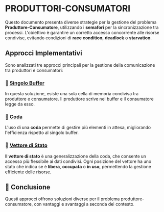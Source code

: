# PRODUTTORI-CONSUMATORI

Questo documento presenta diverse strategie per la gestione del problema **Produttore-Consumatore**, utilizzando i **semafori** per la sincronizzazione tra processi. 
L'obiettivo è garantire un corretto accesso concorrente alle risorse condivise, evitando condizioni di **race condition**, **deadlock** o **starvation**.

## Approcci Implementativi

Sono analizzati tre approcci principali per la gestione della comunicazione tra produttori e consumatori:

### 📌 [Singolo Buffer](https://github.com/MisterCioffi/Sistemi_Operativi/tree/main/Semafori/Prod_cons/SINGOLO_BUFFER)

In questa soluzione, esiste una sola cella di memoria condivisa tra produttore e consumatore. Il produttore scrive nel buffer e il consumatore legge da esso.

### 📌 [Coda](https://github.com/MisterCioffi/Sistemi_Operativi/tree/main/Semafori/Prod_cons/CODA)

L'uso di una **coda** permette di gestire più elementi in attesa, migliorando l'efficienza rispetto al singolo buffer. 

### 📌 [Vettore di Stato](https://github.com/MisterCioffi/Sistemi_Operativi/tree/main/Semafori/Prod_cons/VETTORE_DI_STATO)

Il **vettore di stato** è una generalizzazione della coda, che consente un accesso più flessibile ai dati condivisi. 
Ogni posizione del vettore ha uno stato che indica se è **libera**, **occupata** o **in uso**, permettendo la gestione efficiente delle risorse.

## 🏁 Conclusione

Questi approcci offrono soluzioni diverse per il problema produttore-consumatore, con vantaggi e svantaggi a seconda del contesto. 
